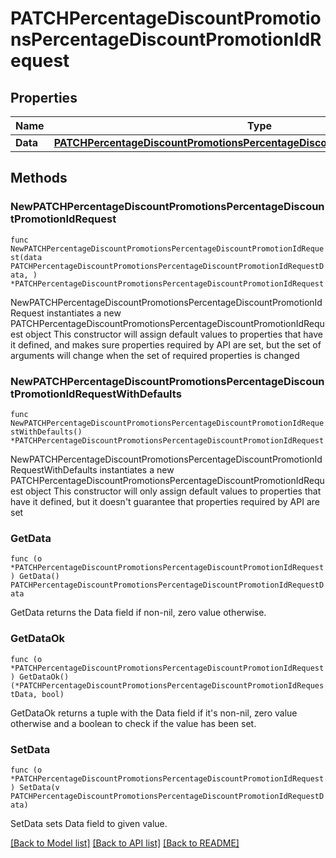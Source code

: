 # PATCHPercentageDiscountPromotionsPercentageDiscountPromotionIdRequest

## Properties

Name | Type | Description | Notes
------------ | ------------- | ------------- | -------------
**Data** | [**PATCHPercentageDiscountPromotionsPercentageDiscountPromotionIdRequestData**](PATCHPercentageDiscountPromotionsPercentageDiscountPromotionIdRequestData.md) |  | 

## Methods

### NewPATCHPercentageDiscountPromotionsPercentageDiscountPromotionIdRequest

`func NewPATCHPercentageDiscountPromotionsPercentageDiscountPromotionIdRequest(data PATCHPercentageDiscountPromotionsPercentageDiscountPromotionIdRequestData, ) *PATCHPercentageDiscountPromotionsPercentageDiscountPromotionIdRequest`

NewPATCHPercentageDiscountPromotionsPercentageDiscountPromotionIdRequest instantiates a new PATCHPercentageDiscountPromotionsPercentageDiscountPromotionIdRequest object
This constructor will assign default values to properties that have it defined,
and makes sure properties required by API are set, but the set of arguments
will change when the set of required properties is changed

### NewPATCHPercentageDiscountPromotionsPercentageDiscountPromotionIdRequestWithDefaults

`func NewPATCHPercentageDiscountPromotionsPercentageDiscountPromotionIdRequestWithDefaults() *PATCHPercentageDiscountPromotionsPercentageDiscountPromotionIdRequest`

NewPATCHPercentageDiscountPromotionsPercentageDiscountPromotionIdRequestWithDefaults instantiates a new PATCHPercentageDiscountPromotionsPercentageDiscountPromotionIdRequest object
This constructor will only assign default values to properties that have it defined,
but it doesn't guarantee that properties required by API are set

### GetData

`func (o *PATCHPercentageDiscountPromotionsPercentageDiscountPromotionIdRequest) GetData() PATCHPercentageDiscountPromotionsPercentageDiscountPromotionIdRequestData`

GetData returns the Data field if non-nil, zero value otherwise.

### GetDataOk

`func (o *PATCHPercentageDiscountPromotionsPercentageDiscountPromotionIdRequest) GetDataOk() (*PATCHPercentageDiscountPromotionsPercentageDiscountPromotionIdRequestData, bool)`

GetDataOk returns a tuple with the Data field if it's non-nil, zero value otherwise
and a boolean to check if the value has been set.

### SetData

`func (o *PATCHPercentageDiscountPromotionsPercentageDiscountPromotionIdRequest) SetData(v PATCHPercentageDiscountPromotionsPercentageDiscountPromotionIdRequestData)`

SetData sets Data field to given value.



[[Back to Model list]](../README.md#documentation-for-models) [[Back to API list]](../README.md#documentation-for-api-endpoints) [[Back to README]](../README.md)


